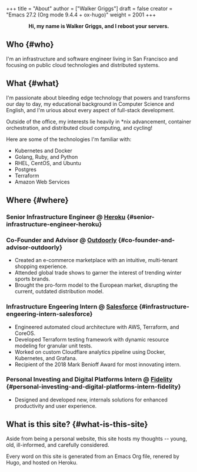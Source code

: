 +++
title = "About"
author = ["Walker Griggs"]
draft = false
creator = "Emacs 27.2 (Org mode 9.4.4 + ox-hugo)"
weight = 2001
+++

<style>.org-center { margin-left: auto; margin-right: auto; text-align: center; }</style>

<div class="org-center">
  <div></div>

**Hi, my name is Walker Griggs, and I reboot your servers.**

</div>


## Who {#who}

I'm an infrastructure and software engineer living in San Francisco and focusing on public cloud technologies and distributed systems.


## What {#what}

I'm passionate about bleeding edge technology that powers and transforms our day to day, my educational background in Computer Science and English, and I'm urious about every aspect of full-stack development.

Outside of the office, my interests lie heavily in \*nix advancement, container orchestration, and distributed cloud computing, and cycling!

Here are some of the technologies I'm familiar with:

-   Kubernetes and Docker
-   Golang, Ruby, and Python
-   RHEL, CentOS, and Ubuntu
-   Postgres
-   Terraform
-   Amazon Web Services


## Where {#where}


### Senior Infrastructure Engineer @ [Heroku](https://heroku.com) {#senior-infrastructure-engineer-heroku}


### Co-Founder and Advisor @ [Outdoorly](https://outdoorly.com) {#co-founder-and-advisor-outdoorly}

-   Created an e-commerce marketplace with an intuitive, multi-tenant shopping experience.
-   Attended global trade shows to garner the interest of trending winter sports brands.
-   Brought the pro-form model to the European market, disrupting the current, outdated distribution model.


### Infrastructure Engeering Intern @ [Salesforce](https://salesforce.com) {#infrastructure-engeering-intern-salesforce}

-   Engineered automated cloud architecture with AWS, Terraform, and CoreOS.
-   Developed Terraform testing framework with dynamic resource modeling for granular unit tests.
-   Worked on custom Cloudflare analytics pipeline using Docker, Kubernetes, and Grafana.
-   Recipient of the 2018 Mark Benioff Award for most innovating intern.


### Personal Investing and Digital Platforms Intern @ [Fidelity](https://fidelity.com) {#personal-investing-and-digital-platforms-intern-fidelity}

-   Designed and developed new, internals solutions for enhanced productivity and user experience.


## What is this site? {#what-is-this-site}

Aside from being a personal website, this site hosts my thoughts -- young, old, ill-informed, and carefully considered.

Every word on this site is generated from an Emacs Org file, renered by Hugo, and hosted on Heroku.
